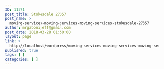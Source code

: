 ```yaml
---
ID: 11571
post_title: Stokesdale 27357
post_name: >
  moving-services-moving-services-moving-services-stokesdale-27357
author: mrgabonijeff@gmail.com
post_date: 2018-03-28 01:50:00
layout: page
link: >
  http://localhost/wordpress/moving-services-moving-services-moving-services-stokesdale-27357/
published: true
tags: [ ]
categories: [ ]
---
```

